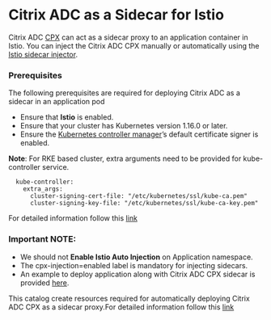 # Citrix ADC as a Sidecar for Istio

Citrix ADC [CPX](https://docs.citrix.com/en-us/citrix-adc-cpx) can act as a sidecar proxy to an application container in Istio. You can inject the Citrix ADC CPX manually or automatically using the [Istio sidecar injector](https://istio.io/docs/setup/additional-setup/sidecar-injection/). 


### Prerequisites

The following prerequisites are required for deploying Citrix ADC as a sidecar in an application pod

- Ensure that **Istio** is enabled.
- Ensure that your cluster has Kubernetes version 1.16.0 or later.
- Ensure the [Kubernetes controller manager](https://rancher.com/docs/rke/latest/en/config-options/services/#kubernetes-controller-manager)’s default certificate signer is enabled.

**Note**: For RKE based cluster, extra arguments need to be provided for kube-controller service.
```services:
  kube-controller: 
    extra_args: 
      cluster-signing-cert-file: "/etc/kubernetes/ssl/kube-ca.pem"
      cluster-signing-key-file: "/etc/kubernetes/ssl/kube-ca-key.pem"
```
For detailed information follow this [link](https://github.com/citrix/citrix-xds-adaptor/blob/master/docs/istio-integration/rancher-provisioned-cluster.md)

### Important NOTE:
 - We should not **Enable Istio Auto Injection** on Application namespace.
 - The cpx-injection=enabled label is mandatory for injecting sidecars.
 - An example to deploy application along with Citrix ADC CPX sidecar is provided [here](https://github.com/citrix/citrix-helm-charts/blob/master/examples/citrix-adc-in-istio/README.md).

This catalog create resources required for automatically deploying Citrix ADC CPX as a sidecar proxy.For detailed information follow this [link](https://github.com/citrix/citrix-helm-charts/tree/master/citrix-cpx-istio-sidecar-injector)
